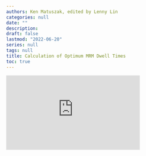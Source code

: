 ```yaml
---
authors: Ken Matuszak, edited by Lenny Lin
categories: null
date: ""
description: 
draft: false
lastmod: "2022-06-20"
series: null
tags: null
title: Calculation of Optimum MRM Dwell Times
toc: true
---
```



<iframe width="360" height="200" src="https://www.youtube.com/embed/IdORVk9TRzs" title="Calculation of Optimum MRM Dwell Times" frameborder="0" allow="accelerometer; autoplay; clipboard-write; encrypted-media; gyroscope; picture-in-picture" allowfullscreen></iframe>
<!--more-->


